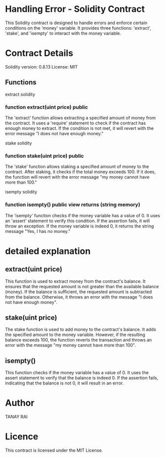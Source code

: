 # Handling  Error - Solidity Contract
This Solidity contract is designed to handle errors and enforce certain conditions on the 'money' variable. It provides three functions: 'extract', 'stake', and 'isempty' to interact with the money variable.

# Contract Details
Solidity version: 0.8.13
License: MIT
## Functions
extract
solidity

### function extract(uint price) public

The 'extract' function allows extracting a specified amount of money from the contract. It uses a 'require' statement to check if the contract has enough money to extract. If the condition is not met, it will revert with the error message "I does not have enough money."

stake
solidity

### function stake(uint price) public

The 'stake' function allows staking a specified amount of money to the contract. After staking, it checks if the total money exceeds 100. If it does, the function will revert with the error message "my money cannot have more than 100."

isempty
solidity

### function isempty() public view returns (string memory)

The 'isempty' function checks if the money variable has a value of 0. It uses an 'assert' statement to verify this condition. If the assertion fails, it will throw an exception. If the money variable is indeed 0, it returns the string message "Yes, I has no money."

# detailed explanation
## extract(uint price)
This function is used to extract money from the contract's balance. It ensures that the requested amount is not greater than the available balance (money). If the balance is sufficient, the requested amount is subtracted from the balance. Otherwise, it throws an error with the message "I does not have enough money".

## stake(uint price)
The stake function is used to add money to the contract's balance. It adds the specified amount to the money variable. However, if the resulting balance exceeds 100, the function reverts the transaction and throws an error with the message "my money cannot have more than 100".

## isempty()
This function checks if the money variable has a value of 0. It uses the assert statement to verify that the balance is indeed 0. If the assertion fails, indicating that the balance is not 0, it will result in an error.

# Author
TANAY RAI

# Licence
This contract is licensed under the MIT License.


 
